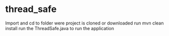 # thread_safe
Import and cd to folder were project is cloned or downloaded
run mvn clean install
run the ThreadSafe.java to run the application
